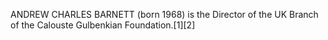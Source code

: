 ANDREW CHARLES BARNETT (born 1968) is the Director of the UK Branch of the Calouste Gulbenkian Foundation.[1][2]
